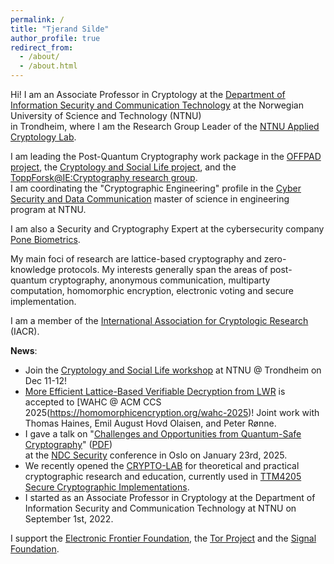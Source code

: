 ```yaml
---
permalink: /
title: "Tjerand Silde"
author_profile: true
redirect_from:
  - /about/
  - /about.html
---
```


Hi! I am an Associate Professor in Cryptology at the [Department of Information Security and Communication Technology](https://www.ntnu.edu/iik) at the Norwegian University of Science and Technology (NTNU)  
in Trondheim, where I am the Research Group Leader of the [NTNU Applied Cryptology Lab](https://www.ntnu.edu/iik/nacl-lab).

I am leading the Post-Quantum Cryptography work package in the [OFFPAD project](https://prosjektbanken.forskningsradet.no/en/project/FORISS/321619), the [Cryptology and Social Life project](https://www.ntnu.edu/iik/cryptology-and-social-life), and the [ToppForsk@IE:Cryptography research group](https://www.ntnu.edu/web/iik/toppforsk-ie-cryptography).  
I am coordinating the "Cryptographic Engineering" profile in the [Cyber Security and Data Communication](https://www.ntnu.edu/studies/mtkom) master of science in engineering program at NTNU.

I am also a Security and Cryptography Expert at the cybersecurity company [Pone Biometrics](https://ponebiometrics.com).

My main foci of research are lattice-based cryptography and zero-knowledge protocols. My interests generally span the areas of post-quantum cryptography, anonymous communication, multiparty computation, homomorphic encryption, electronic voting and secure implementation.


I am a member of the [International Association for Cryptologic Research](https://iacr.org) (IACR).

**News**:

- Join the [Cryptology and Social Life workshop](https://www.ntnu.edu/iik/cryptology-and-social-life/workshop) at NTNU @ Trondheim on Dec 11-12!
- [More Efficient Lattice-Based Verifiable Decryption from LWR](https://dl.acm.org/doi/10.1145/3733811.3767315) is accepted to [WAHC @ ACM CCS 2025(https://homomorphicencryption.org/wahc-2025)! Joint work with Thomas Haines, Emil August Hovd Olaisen, and Peter Rønne.
- I gave a talk on "[Challenges and Opportunities from Quantum-Safe Cryptography](https://www.youtube.com/watch?v=Ph8yoeN6ZwE)" ([PDF](https://tjerandsilde.no/files/PQC.pdf))  
at the [NDC Security](https://ndc-security.com/speakers/tjerand-silde) conference in Oslo on January 23rd, 2025.
- We recently opened the [CRYPTO-LAB](cryptolab) for theoretical and practical cryptographic research and education, currently used in [TTM4205 Secure Cryptographic Implementations](http://ttm4205.iik.ntnu.no).
- I started as an Associate Professor in Cryptology at the Department of Information Security and Communication Technology at NTNU on September 1st, 2022.

I support the [Electronic Frontier Foundation](https://supporters.eff.org/donate/join-eff-4), the [Tor Project](https://donate.torproject.org) and the [Signal Foundation](https://signal.org/donate).
